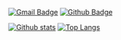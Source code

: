 [![Gmail Badge](https://img.shields.io/badge/-perragnar@gmail.com-c14438?style=flat&logo=Gmail&logoColor=white&link=mailto:perragnar@gmail.com)](mailto:perragnar@gmail.com) [![Github Badge](https://img.shields.io/badge/-perragnar-grey?style=flat&logo=github&logoColor=white&link=https://github.com/perragnar/)](https://www.github.com/perragnar/)

[![Github stats](https://github-readme-stats.vercel.app/api?username=perragnar&show_icons=true&include_all_commits=true)](https://github.com/anuraghazra/github-readme-stats)
[![Top Langs](https://github-readme-stats.vercel.app/api/top-langs/?username=perragnar&layout=compact)](https://github.com/anuraghazra/github-readme-stats)
